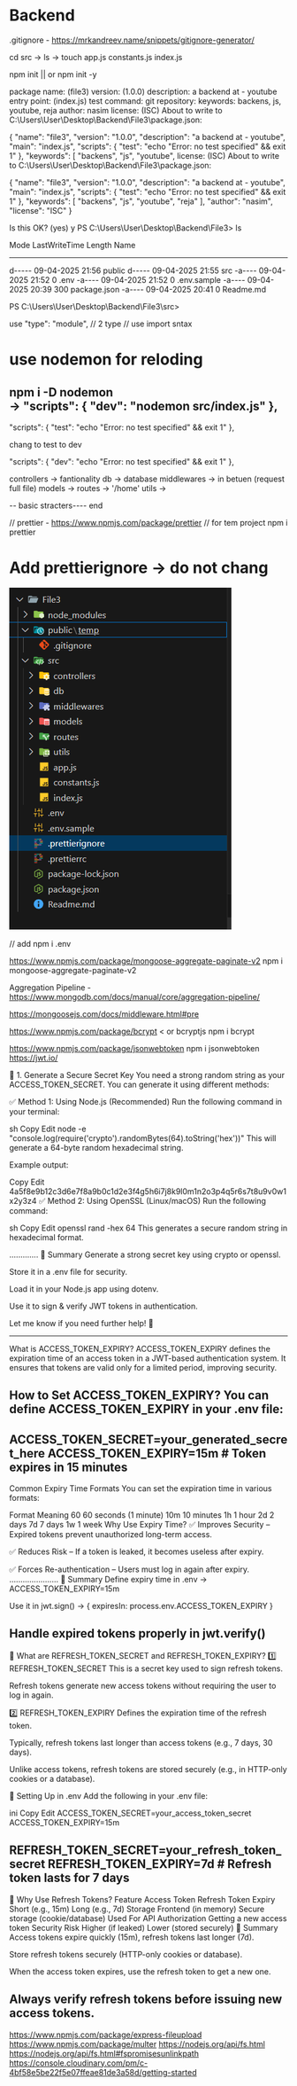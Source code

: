 # Backend
.gitignore - https://mrkandreev.name/snippets/gitignore-generator/ 

cd src -> ls -> touch app.js constants.js index.js


npm init  || or npm init -y

package name: (file3)
version: (1.0.0)
description: a backend at - youtube
entry point: (index.js)
test command:
git repository:
keywords: backens, js, youtube, reja
author: nasim
license: (ISC)
About to write to C:\Users\User\Desktop\Backend\File3\package.json:

{
  "name": "file3",
  "version": "1.0.0",
  "description": "a backend at - youtube",
  "main": "index.js",
  "scripts": {
    "test": "echo \"Error: no test specified\" && exit 1"
  },
  "keywords": [
    "backens",
    "js",
    "youtube",
license: (ISC)
About to write to C:\Users\User\Desktop\Backend\File3\package.json:

{
  "name": "file3",
  "version": "1.0.0",
  "description": "a backend at - youtube",
  "main": "index.js",
  "scripts": {
    "test": "echo \"Error: no test specified\" && exit 1"
  },
  "keywords": [
    "backens",
    "js",
    "youtube",
    "reja"
  ],
  "author": "nasim",
  "license": "ISC"
}


Is this OK? (yes) y
PS C:\Users\User\Desktop\Backend\File3> ls

Mode                 LastWriteTime         Length Name
----                 -------------         ------ ----
d-----        09-04-2025     21:56                public
d-----        09-04-2025     21:55                src
-a----        09-04-2025     21:52              0 .env
-a----        09-04-2025     21:52              0 .env.sample
-a----        09-04-2025     20:39            300 package.json
-a----        09-04-2025     20:41              0 Readme.md



 
PS C:\Users\User\Desktop\Backend\File3\src> 

use "type": "module", // 2 type // use import sntax 

# use nodemon for reloding
npm i -D nodemon   
-> "scripts": {
    "dev": "nodemon src/index.js"
  },
--------
"scripts": {
    "test": "echo \"Error: no test specified\" && exit 1"
  },

  chang to test to dev

"scripts": {
    "dev": "echo \"Error: no test specified\" && exit 1"
  },


controllers -> fantionality
db -> database
middlewares -> in betuen (request full file)
models -> 
routes -> '/home'
utils ->


-- basic stracters---- end

// prettier - https://www.npmjs.com/package/prettier // for tem project 
npm i prettier
# Add prettierignore -> do not chang
![alt text](image.png)


// add npm i .env






<!-- // https://www.npmjs.com/package/cookie-parser  -->
<!-- https://www.npmjs.com/package/cors -->

<!-- https://nodejs.org/api/errors.html -->

<!-- https://developer.mozilla.org/en-US/docs/Web/HTTP/Reference/Status -->


https://www.npmjs.com/package/mongoose-aggregate-paginate-v2 
npm i mongoose-aggregate-paginate-v2 

Aggregation Pipeline - https://www.mongodb.com/docs/manual/core/aggregation-pipeline/

https://mongoosejs.com/docs/middleware.html#pre

https://www.npmjs.com/package/bcrypt < or bcryptjs
npm i bcrypt

https://www.npmjs.com/package/jsonwebtoken 
npm i jsonwebtoken
https://jwt.io/

🔹 1. Generate a Secure Secret Key
You need a strong random string as your ACCESS_TOKEN_SECRET. You can generate it using different methods:

✅ Method 1: Using Node.js (Recommended)
Run the following command in your terminal:

sh
Copy
Edit
node -e "console.log(require('crypto').randomBytes(64).toString('hex'))"
This will generate a 64-byte random hexadecimal string.

Example output:

Copy
Edit
4a5f8e9b12c3d6e7f8a9b0c1d2e3f4g5h6i7j8k9l0m1n2o3p4q5r6s7t8u9v0w1x2y3z4
✅ Method 2: Using OpenSSL (Linux/macOS)
Run the following command:

sh
Copy
Edit
openssl rand -hex 64
This generates a secure random string in hexadecimal format.

.............
🎯 Summary
Generate a strong secret key using crypto or openssl.

Store it in a .env file for security.

Load it in your Node.js app using dotenv.

Use it to sign & verify JWT tokens in authentication.

Let me know if you need further help! 🚀

------------
What is ACCESS_TOKEN_EXPIRY?
ACCESS_TOKEN_EXPIRY defines the expiration time of an access token in a JWT-based authentication system. It ensures that tokens are valid only for a limited period, improving security.

How to Set ACCESS_TOKEN_EXPIRY?
You can define ACCESS_TOKEN_EXPIRY in your .env file:
--
ACCESS_TOKEN_SECRET=your_generated_secret_here
ACCESS_TOKEN_EXPIRY=15m  # Token expires in 15 minutes
-----------
Common Expiry Time Formats
You can set the expiration time in various formats:

Format	Meaning
60	60 seconds (1 minute)
10m	10 minutes
1h	1 hour
2d	2 days
7d	7 days
1w	1 week
Why Use Expiry Time?
✅ Improves Security – Expired tokens prevent unauthorized long-term access.

✅ Reduces Risk – If a token is leaked, it becomes useless after expiry.

✅ Forces Re-authentication – Users must log in again after expiry.
......................
🔹 Summary
Define expiry time in .env → ACCESS_TOKEN_EXPIRY=15m

Use it in jwt.sign() → { expiresIn: process.env.ACCESS_TOKEN_EXPIRY }

Handle expired tokens properly in jwt.verify()
------------

🔹 What are REFRESH_TOKEN_SECRET and REFRESH_TOKEN_EXPIRY?
1️⃣ REFRESH_TOKEN_SECRET
This is a secret key used to sign refresh tokens.

Refresh tokens generate new access tokens without requiring the user to log in again.

2️⃣ REFRESH_TOKEN_EXPIRY
Defines the expiration time of the refresh token.

Typically, refresh tokens last longer than access tokens (e.g., 7 days, 30 days).

Unlike access tokens, refresh tokens are stored securely (e.g., in HTTP-only cookies or a database).

🔹 Setting Up in .env
Add the following in your .env file:

ini
Copy
Edit
ACCESS_TOKEN_SECRET=your_access_token_secret
ACCESS_TOKEN_EXPIRY=15m

REFRESH_TOKEN_SECRET=your_refresh_token_secret
REFRESH_TOKEN_EXPIRY=7d  # Refresh token lasts for 7 days
--------------
🔹 Why Use Refresh Tokens?
Feature	Access Token	Refresh Token
Expiry	Short (e.g., 15m)	Long (e.g., 7d)
Storage	Frontend (in memory)	Secure storage (cookie/database)
Used For	API Authorization	Getting a new access token
Security Risk	Higher (if leaked)	Lower (stored securely)
🔹 Summary
Access tokens expire quickly (15m), refresh tokens last longer (7d).

Store refresh tokens securely (HTTP-only cookies or database).

When the access token expires, use the refresh token to get a new one.

Always verify refresh tokens before issuing new access tokens.
--------------------------------------------------

https://www.npmjs.com/package/express-fileupload 
https://www.npmjs.com/package/multer
https://nodejs.org/api/fs.html
https://nodejs.org/api/fs.html#fspromisesunlinkpath
https://console.cloudinary.com/pm/c-4bf58e5be22f5e07ffeae81de3a58d/getting-started
